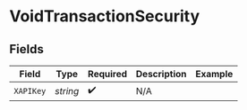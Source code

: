 # VoidTransactionSecurity


## Fields

| Field              | Type               | Required           | Description        | Example            |
| ------------------ | ------------------ | ------------------ | ------------------ | ------------------ |
| `XAPIKey`          | *string*           | :heavy_check_mark: | N/A                |                    |
